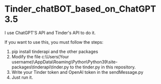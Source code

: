 # Tinder_chatBOT_based_on_ChatGPT3.5

I use ChatGPT'S API and Tinder's API to do it.

If you want to use this, you must follow the steps:

1. pip install tinderapi and the other packages
2. Modify the file c:\Users\(Your username)\AppData\Roaming\Python\Python39\site-packages\tinderapi\tinder.py to the tinder.py in this repository.
3. Write your Tinder token and OpenAI token in the sendMessage.py
4. Just run it.
